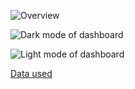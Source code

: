 ![Overview](https://github.com/user-attachments/assets/f3fbc8be-a525-46ce-aaee-305edeb034bc)


![Dark mode of dashboard](https://github.com/user-attachments/assets/34d0847f-1136-428a-a792-1ff46b2b0cf5)


![Light mode of dashboard](https://github.com/user-attachments/assets/51b7074a-ac72-44b6-b27b-38a6d9eb56de)


[Data used]()
